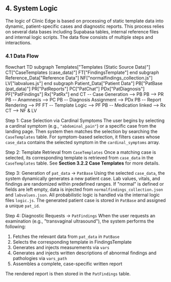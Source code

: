 ## 4. System Logic

The logic of Clinic Edge is based on processing of static template data into dynamic, patient-specific cases and diagnostic reports. This process relies on several data bases including Supabasa tables, internal reference files and internal logic scripts. The data flow consists of multiple steps and interactions.

### 4.1 Data Flow 

flowchart TD
 subgraph Templates["Templates (Static Source Data)"]
        CT["CaseTemplates (case_data)"]
        FT["FindingsTemplate"]
  end
 subgraph Reference_Data["Reference Data"]
        NF["normalfindings_collection.js"]
        LV["labvalues.js"]
  end
 subgraph Patient_Data["Patient Data"]
        PB["PatBase (pat_data)"]
        PR["PatReports"]
        PC["PatChat"]
        PDx["PatDiagnosis"]
        PF["PatFindings"]
        Rx["PatRx"]
  end
    CT -- Case Generation --> PB
    PB --> PR
    PB -- Anamnesis --> PC
    PB -- Diagnosis Assignment --> PDx
    PB -- Report Rendering --> PF
    FT -- Template Logic --> PF
    PB -- Medication linked --> Rx
    CT --> NF & LV

Step 1: Case Selection via Cardinal Symptoms
The user begins by selecting a cardinal symptom (e.g., `"abdominal_pain"`) or a specific case from the landing page. Then system then matches the selection by searching the `CaseTemplates` table. For symptom-based selection, it filters cases whose `case_data` contains the selected symptom in the `cardinal_symptoms` array.

Step 2: Template Retrieval from `CaseTemplates`
Once a matching case is selected, its corresponding template is retrieved from `case_data` in the `CaseTemplates` table. See **Section 3.2.2 Case Templates** for more details.

Step 3: Generation of `pat_data` → `PatBase`
Using the selected `case_data`, the system dynamically generates a new patient case. Lab values, vitals, and findings are randomized within predefined ranges.
If "normal" is defined or fields are left empty, data is injected from `normalfindings_collection.json` and `labvalues.json`. All probabilistic logic is handled via the internal logic files `logic.js`. The generated patient case is stored in `PatBase` and assigned a unique `pat_id`.

Step 4: Diagnostic Requests → `PatFindings`
When the user requests an examination (e.g., "transvaginal ultrasound"), the system performs the following:
1. Fetches the relevant data from `pat_data` in `PatBase`
2. Selects the corresponding template in FindingsTemplate
3. Generates and injects measurements via `vars`
4. Generates and injects written descriptions of abnormal findings and pathologies via `vars_path`
5. Assembles a complete, case-specific written report

The rendered report is then stored in the `PatFindings` table.